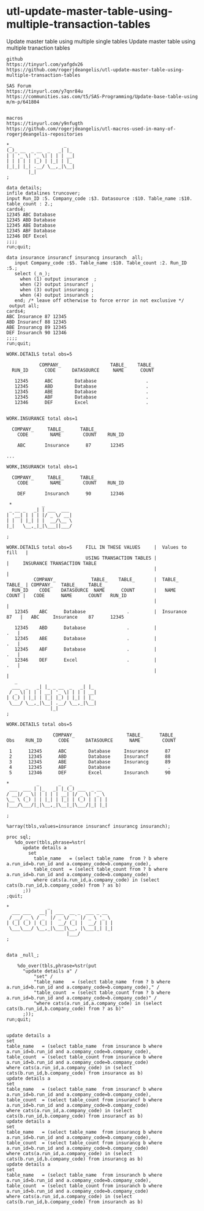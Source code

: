 # utl-update-master-table-using-multiple-transaction-tables
Update master table using multiple single tables
    Update master table using multiple tranaction tables

    github
    https://tinyurl.com/yafgdv26
    https://github.com/rogerjdeangelis/utl-update-master-table-using-multiple-transaction-tables

    SAS Forum
    https://tinyurl.com/y7qnr84u
    https://communities.sas.com/t5/SAS-Programming/Update-base-table-using m/m-p/641804


    macros
    https://tinyurl.com/y9nfugth
    https://github.com/rogerjdeangelis/utl-macros-used-in-many-of-rogerjdeangelis-repositories

    *_                   _
    (_)_ __  _ __  _   _| |_
    | | '_ \| '_ \| | | | __|
    | | | | | |_) | |_| | |_
    |_|_| |_| .__/ \__,_|\__|
            |_|
    ;

    data details;
    infile datalines truncover;
    input Run_ID :5. Company_code :$3. Datasource :$10. Table_name :$10. table_count : 2.;
    cards4;
    12345 ABC Database
    12345 ABD Database
    12345 ABE Database
    12345 ABF Database
    12346 DEF Excel
    ;;;;
    run;quit;

    data insurance insurancf insurancg insuranch  all;
       input Company_code :$5. Table_name :$10. Table_count :2. Run_ID :5.;
       select (_n_);
         when (1) output insurance  ;
         when (2) output insurancf ;
         when (3) output insurancg ;
         when (4) output insuranch ;
       end; /* leave off otherwise to force error in not exclusive */
     output all;
    cards4;
    ABC Insurance 87 12345
    ABD Insurancf 88 12345
    ABE Insurancg 89 12345
    DEF Insuranch 90 12346
    ;;;;
    run;quit;

    WORK.DETAILS total obs=5

                COMPANY_                  TABLE_    TABLE_
      RUN_ID      CODE      DATASOURCE     NAME      COUNT

       12345      ABC        Database                  .
       12345      ABD        Database                  .
       12345      ABE        Database                  .
       12345      ABF        Database                  .
       12346      DEF        Excel                     .


    WORK.INSURANCE total obs=1

      COMPANY_     TABLE_      TABLE_
        CODE        NAME        COUNT    RUN_ID

        ABC       Insurance      87       12345

    ...

    WORK,INSURANCH total obs=1

      COMPANY_     TABLE_      TABLE_
        CODE        NAME        COUNT    RUN_ID

        DEF       Insuranch      90       12346

     *           _
     _ __ _   _| | ___  ___
    | '__| | | | |/ _ \/ __|
    | |  | |_| | |  __/\__ \
    |_|   \__,_|_|\___||___/

    ;

    WORK.DETAILS total obs=5     FILL IN THESE VALUES     |  Values to fill   |
                                 USING TRANSACTION TABLES |                   |     INSURANCE TRANSACTION TABLE
                                                          |                   |
              COMPANY_             TABLE_    TABLE_       |  TABLE_    TABLE_ | COMPANY_   TABLE_    TABLE_
      RUN_ID    CODE    DATASOURCE  NAME      COUNT       |   NAME      COUNT |   CODE      NAME      COUNT   RUN_ID
                                                          |                   |
       12345    ABC      Database               .         |  Insurance   87   |   ABC     Insurance    87      12345

       12345    ABD      Database               .         |               .   |
       12345    ABE      Database               .         |               .   |
       12345    ABF      Database               .         |               .   |
       12346    DEF      Excel                  .         |               .   |
                                                          |                   |
       _
      ___  _   _| |_ _ __  _   _| |_
     / _ \| | | | __| '_ \| | | | __|
    | (_) | |_| | |_| |_) | |_| | |_
     \___/ \__,_|\__| .__/ \__,_|\__|
                    |_|
    ;

    WORK.DETAILS total obs=5

                     COMPANY_                   TABLE_      TABLE_
    Obs    RUN_ID      CODE      DATASOURCE      NAME        COUNT

     1      12345      ABC        Database     Insurance      87
     2      12345      ABD        Database     Insurancf      88
     3      12345      ABE        Database     Insurancg      89
     4      12345      ABF        Database                     .
     5      12346      DEF        Excel        Insuranch      90

    *          _       _   _
     ___  ___ | |_   _| |_(_) ___  _ __
    / __|/ _ \| | | | | __| |/ _ \| '_ \
    \__ \ (_) | | |_| | |_| | (_) | | | |
    |___/\___/|_|\__,_|\__|_|\___/|_| |_|

    ;

    %array(tbls,values=insurance insurancf insurancg insuranch);

    proc sql;
       %do_over(tbls,phrase=%str(
          update details a
            set
              table_name   = (select table_name  from ? b where a.run_id=b.run_id and a.company_code=b.company_code),
              table_count  = (select table_count from ? b where a.run_id=b.run_id and a.company_code=b.company_code)
              where cats(a.run_id,a.company_code) in (select cats(b.run_id,b.company_code) from ? as b)
          ;))
    ;quit;

    *              _
      ___ ___   __| | ___  __ _  ___ _ __
     / __/ _ \ / _` |/ _ \/ _` |/ _ \ '_ \
    | (_| (_) | (_| |  __/ (_| |  __/ | | |
     \___\___/ \__,_|\___|\__, |\___|_| |_|
                          |___/
    ;


    data _null_;

        %do_over(tbls,phrase=%str(put
          "update details a" /
              "set" /
              "table_name   = (select table_name  from ? b where a.run_id=b.run_id and a.company_code=b.company_code)," /
              "table_count  = (select table_count from ? b where a.run_id=b.run_id and a.company_code=b.company_code)" /
              "where cats(a.run_id,a.company_code) in (select cats(b.run_id,b.company_code) from ? as b)"
          ;));
    run;quit;


    update details a
    set
    table_name   = (select table_name  from insurance b where a.run_id=b.run_id and a.company_code=b.company_code),
    table_count  = (select table_count from insurance b where a.run_id=b.run_id and a.company_code=b.company_code)
    where cats(a.run_id,a.company_code) in (select cats(b.run_id,b.company_code) from insurance as b)
    update details a
    set
    table_name   = (select table_name  from insurancf b where a.run_id=b.run_id and a.company_code=b.company_code),
    table_count  = (select table_count from insurancf b where a.run_id=b.run_id and a.company_code=b.company_code)
    where cats(a.run_id,a.company_code) in (select cats(b.run_id,b.company_code) from insurancf as b)
    update details a
    set
    table_name   = (select table_name  from insurancg b where a.run_id=b.run_id and a.company_code=b.company_code),
    table_count  = (select table_count from insurancg b where a.run_id=b.run_id and a.company_code=b.company_code)
    where cats(a.run_id,a.company_code) in (select cats(b.run_id,b.company_code) from insurancg as b)
    update details a
    set
    table_name   = (select table_name  from insuranch b where a.run_id=b.run_id and a.company_code=b.company_code),
    table_count  = (select table_count from insuranch b where a.run_id=b.run_id and a.company_code=b.company_code)
    where cats(a.run_id,a.company_code) in (select cats(b.run_id,b.company_code) from insuranch as b)






